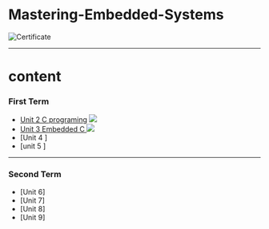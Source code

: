 # Mastering-Embedded-Systems
![Certificate](https://user-images.githubusercontent.com/85059419/182784606-b37d4479-76c4-4dd7-ac9d-65596a50def1.png)

*******
# content 

### First Term 

* [Unit 2 C programing](https://github.com/KyrilllosPhelopos/Mastering-Embedded-Systems/tree/1032d9d28882df12870355d0d769206e58b2f5a6/Unit_2%20C%20programming)
![](https://us-central1-progress-markdown.cloudfunctions.net/progress/100)<br>
* [Unit 3 Embedded C ](https://github.com/KyrilllosPhelopos/Mastering-Embedded-Systems/tree/1032d9d28882df12870355d0d769206e58b2f5a6/Unit_3%20Embedded%20C/1-%20Lesson%201) ![](https://progress-bar.dev/25)<br>
* [Unit 4 ]<br>
* [unit 5 ]<br>


***
### Second Term 

* [Unit 6]<br>
* [Unit 7]<br>
* [Unit 8]<br>
* [Unit 9]<br>
